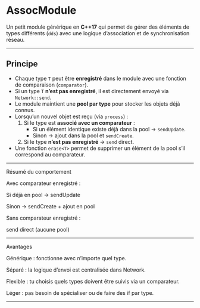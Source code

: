 # AssocModule

Un petit module générique en **C++17** qui permet de gérer des éléments de types différents (`dds`) avec une logique d’association et de synchronisation réseau.

---

## Principe

- Chaque type `T` peut être **enregistré** dans le module avec une fonction de comparaison (`comparator`).
- Si un type `T` **n’est pas enregistré**, il est directement envoyé via `Network::send`.
- Le module maintient une **pool par type** pour stocker les objets déjà connus.
- Lorsqu’un nouvel objet est reçu (via `process`) :
  1. Si le type est **associé avec un comparateur** :
     - Si un élément identique existe déjà dans la pool → `sendUpdate`.
     - Sinon → ajout dans la pool et `sendCreate`.
  2. Si le type **n’est pas enregistré** → `send` direct.
- Une fonction `erase<T>` permet de supprimer un élément de la pool s’il correspond au comparateur.

---

Résumé du comportement

Avec comparateur enregistré :

Si déjà en pool → sendUpdate

Sinon → sendCreate + ajout en pool


Sans comparateur enregistré :

send direct (aucune pool)




---

Avantages

Générique : fonctionne avec n’importe quel type.

Séparé : la logique d’envoi est centralisée dans Network.

Flexible : tu choisis quels types doivent être suivis via un comparateur.

Léger : pas besoin de spécialiser ou de faire des if par type.



---
